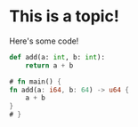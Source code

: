 # This is a topic!
Here's some code!

```python
def add(a: int, b: int):
    return a + b
```

```rust
# fn main() {
fn add(a: i64, b: 64) -> u64 {
    a + b
}
# }
```
